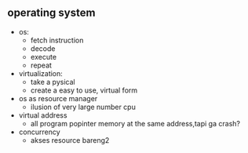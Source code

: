 ## operating system
- os:
    - fetch instruction
    - decode
    - execute
    - repeat
- virtualization:
    - take a pysical
    - create a easy to use, virtual form
- os as resource manager
    - ilusion of very large number cpu
- virtual address
    - all program popinter memory at the same address,tapi ga crash?
- concurrency
    - akses resource bareng2
